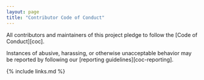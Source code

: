 ```yaml
---
layout: page
title: "Contributor Code of Conduct"
---
```

All contributors and maintainers of this project
pledge to follow the [Code of Conduct][coc].

Instances of abusive, harassing, or otherwise unacceptable behavior
may be reported by following our [reporting guidelines][coc-reporting].

{% include links.md %}

